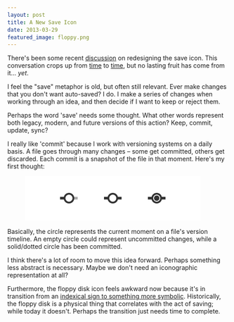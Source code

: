```yaml
---
layout: post
title: A New Save Icon
date: 2013-03-29
featured_image: floppy.png
---
```


There's been some recent [discussion](http://branch.com/b/redesigning-the-save-symbol-let-s-do-this) on redesigning the save icon. This conversation crops up from [time](http://www.ironicsans.com/2011/04/idea_a_new_save_icon.html) to [time](http://www.marco.org/2011/04/05/replacing-the-save-icon), but no lasting fruit has come from it... <i>yet</i>.

I feel the "save" metaphor is old, but often still relevant. Ever make changes that you don't want auto-saved? I do. I make a series of changes when working through an idea, and then decide if I want to keep or reject them.

Perhaps the word 'save' needs some thought. What other words represent both legacy, modern, and future versions of this action? Keep, commit, update, sync?

I really like 'commit' because I work with versioning systems on a daily basis. A file goes through many changes – some get committed, others get discarded. Each commit is a snapshot of the file in that moment. Here's my first thought:

<figure><img src="../img/commit.png"/></figure>

Basically, the circle represents the current moment on a file's version timeline. An empty circle could represent uncommitted changes, while a solid/dotted circle has been committed.

I think there's a lot of room to move this idea forward. Perhaps something less abstract is necessary. Maybe we don't need an iconographic representation at all?

Furthermore, the floppy disk icon feels awkward now because it's in transition from an [indexical sign to something more symbolic](http://www.cs.indiana.edu/~port/teach/103/sign.symbol.short.html). Historically, the floppy disk is a physical thing that correlates with the act of saving; while today it doesn't. Perhaps the transition just needs time to complete.
